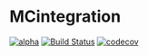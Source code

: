 # MCintegration
[![alpha](https://img.shields.io/badge/docs-alpha-blue.svg)](https://numericaleft.github.io/MCintegration.py/)
[![Build Status](https://github.com/numericalEFT/MCIntegration.py/workflows/CI/badge.svg)](https://github.com/numericalEFT/MCIntegration.py/actions)
[![codecov](https://codecov.io/gh/numericalEFT/MCintegration.py/graph/badge.svg?token=851N2CNOTN)](https://codecov.io/gh/numericalEFT/MCintegration.py)

